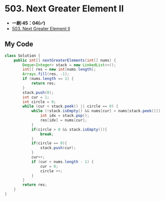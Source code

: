 # 503. Next Greater Element II
* **一刷:45：04(✅)**
* [503. Next Greater Element II](https://leetcode.com/problems/next-greater-element-ii/)

## My Code
```java
class Solution {
    public int[] nextGreaterElements(int[] nums) {
        Deque<Integer> stack = new LinkedList<>();
        int[] res = new int[nums.length];
        Arrays.fill(res, -1);
        if (nums.length == 1) {
            return res;
        }
        stack.push(0);
        int cur = 1;
        int circle = 0;
        while (cur < stack.peek() || circle == 0) {
            while (!stack.isEmpty() && nums[cur] > nums[stack.peek()]) {
                int idx = stack.pop();
                res[idx] = nums[cur];
            }
            if(circle > 0 && stack.isEmpty()){
                break;
            }
            if(circle == 0){
                stack.push(cur);
            }
            cur++;
            if (cur > nums.length - 1) {
                cur = 0;
                circle ++;
            }
        }
        return res;
    }
}
```